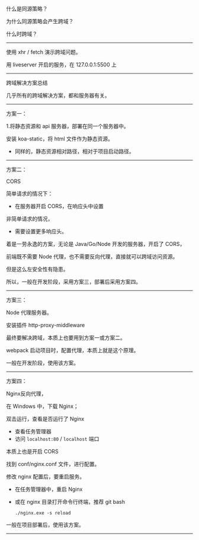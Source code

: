 什么是同源策略？

为什么同源策略会产生跨域？

什么时跨域？

---

使用 xhr / fetch 演示跨域问题。

用 liveserver 开启的服务，在 127.0.0.1:5500 上

---

跨域解决方案总结

几乎所有的跨域解决方案，都和服务器有关。

---

方案一：

1.将静态资源和 api 服务器，部署在同一个服务器中。

安装 koa-static，将 html 文件作为静态资源。

- 同样的，静态资源相对路径，相对于项目启动路径。

---

方案二：

CORS

简单请求的情况下：

- 在服务器开启 CORS，在响应头中设置

非简单请求的情况，

- 需要设置更多响应头。



着是一劳永逸的方案，无论是 Java/Go/Node 开发的服务器，开启了 CORS，

前端既不需要 Node 代理，也不需要反向代理，直接就可以跨域访问资源。

但是这么左安全性有隐患。

所以，一般在开发阶段，采用方案三，部署后采用方案四。

---

方案三：

Node 代理服务器。

安装插件 http-proxy-middleware

最终要解决跨域，本质上也要用到方案一或方案二。



webpack 启动项目时，配置代理，本质上就是这个原理。

一般在开发阶段，使用该方案。

---

方案四：

Nginx反向代理，

在 Windows 中，下载 Nginx；

双击运行，查看是否运行了 Nginx

- 查看任务管理器
- 访问 `localhost:80` / `localhost` 端口

本质上也是开启 CORS

找到 conf/nginx.conf 文件，进行配置。

修改 nginx 配置后，要重启服务。

- 在任务管理器中，重启 Nginx

- 或在 nginx 目录打开命令行终端，推荐 git bash

  ```shell
  ./nginx.exe -s reload
  ```

  



一般在项目部署后，使用该方案。

---

